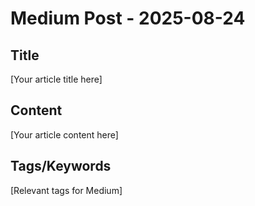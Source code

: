 # Medium Post - 2025-08-24

## Title
[Your article title here]

## Content
[Your article content here]

## Tags/Keywords
[Relevant tags for Medium]
